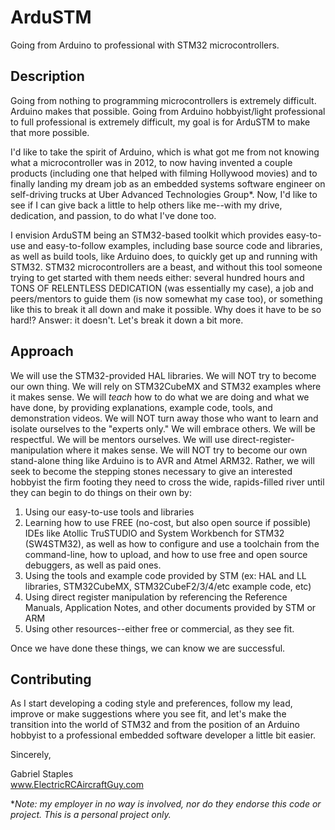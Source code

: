# ArduSTM
Going from Arduino to professional with STM32 microcontrollers.

## Description
Going from nothing to programming microcontrollers is extremely difficult. Arduino makes that possible. Going from Arduino hobbyist/light professional to full professional is extremely difficult, my goal is for ArduSTM to make that more possible. 

I'd like to take the spirit of Arduino, which is what got me from not knowing what a microcontroller was in 2012, to now having invented a couple products (including one that helped with filming Hollywood movies) and to finally landing my dream job as an embedded systems software engineer on self-driving trucks at Uber Advanced Technologies Group\*. Now, I'd like to see if I can give back a little to help others like me--with my drive, dedication, and passion, to do what I've done too. 

I envision ArduSTM being an STM32-based toolkit which provides easy-to-use and easy-to-follow examples, including base source code and libraries, as well as build tools, like Arduino does, to quickly get up and running with STM32. STM32 microcontrollers are a beast, and without this tool someone trying to get started with them needs either: several hundred hours and TONS OF RELENTLESS DEDICATION (was essentially my case), a job and peers/mentors to guide them (is now somewhat my case too), or something like this to break it all down and make it possible. Why does it have to be so hard!? Answer: it doesn't. Let's break it down a bit more.

## Approach
We will use the STM32-provided HAL libraries. We will NOT try to become our own thing. We will rely on STM32CubeMX and STM32 examples where it makes sense. We will *teach* how to do what we are doing and what we have done, by providing explanations, example code, tools, and demonstration videos. We will NOT turn away those who want to learn and isolate ourselves to the "experts only." We will embrace others. We will be respectful. We will be mentors ourselves. We will use direct-register-manipulation where it makes sense. We will NOT try to become our own stand-alone thing like Arduino is to AVR and Atmel ARM32. Rather, we will seek to become the stepping stones necessary to give an interested hobbyist the firm footing they need to cross the wide, rapids-filled river until they can begin to do things on their own by:
 1. Using our easy-to-use tools and libraries
 2. Learning how to use FREE (no-cost, but also open source if possible) IDEs like Atollic TruSTUDIO and System Workbench for STM32 (SW4STM32), as well as how to configure and use a toolchain from the command-line, how to upload, and how to use free and open source debuggers, as well as paid ones.
 2. Using the tools and example code provided by STM (ex: HAL and LL libraries, STM32CubeMX, STM32CubeF2/3/4/etc example code, etc)
 3. Using direct register manipulation by referencing the Reference Manuals, Application Notes, and other documents provided by STM or ARM
 4. Using other resources--either free or commercial, as they see fit. 

Once we have done these things, we can know we are successful. 

## Contributing

As I start developing a coding style and preferences, follow my lead, improve or make suggestions where you see fit, and let's make the transition into the world of STM32 and from the position of an Arduino hobbyist to a professional embedded software developer a little bit easier.

Sincerely,

Gabriel Staples  
www.ElectricRCAircraftGuy.com

\**Note: my employer in no way is involved, nor do they endorse this code or project. This is a personal project only.*
 
